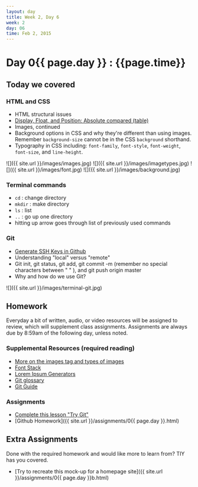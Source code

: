 ```yaml
---
layout: day
title: Week 2, Day 6
week: 2
day: 06
time: Feb 2, 2015
---
```


# Day 0{{ page.day }} : {{page.time}}


## Today we covered

### HTML and CSS
* HTML structural issues
* [Display, Float, and Position: Absolute compared (table)](http://codepen.io/samkap/full/jELRgg/)
* Images, continued
* Background options in CSS and why they're different than using images. Remember `background-size` cannot be in the CSS `background` shorthand.
* Typography in CSS including: `font-family`, `font-style`, `font-weight`, `font-size`, and `line-height`.



![]({{ site.url }}/images/images.jpg)
![]({{ site.url }}/images/imagetypes.jpg)
![]({{ site.url }}/images/font.jpg)
![]({{ site.url }}/images/background.jpg)


### Terminal commands
* `cd` : change directory
* `mkdir` : make directory
* `ls` : list
* `..` : go up one directory
* hitting up arrow goes through list of previously used commands

### Git
* [Generate SSH Keys in Github](https://help.github.com/articles/generating-ssh-keys/)
* Understanding "local" versus "remote"
* Git init, git status, git add, git commit -m (remember no special characters between " " ), and git push origin master
* Why and how do we use Git?

![]({{ site.url }}/images/terminal-git.jpg)


## Homework
Everyday a bit of written, audio, or video resources will be assigned to review, which will supplement class assignments. Assignments are always due by 8:59am of the following day, unless noted.

### Supplemental Resources (required reading)
* [More on the images tag and types of images](http://htmldog.com/guides/html/beginner/images/)
* [Font Stack](http://www.cssfontstack.com/)
* [Lorem Ipsum Generators](http://generator.lorem-ipsum.info/)
* [Git glossary](https://www.atlassian.com/git/glossary)
* [Git Guide](http://rogerdudler.github.io/git-guide/)


### Assignments
* [Complete this lesson "Try Git"](https://try.github.io/levels/1/challenges/1)
* [Github Homework]({{ site.url }}/assignments/0{{ page.day }}.html)

## Extra Assignments
Done with the required homework and would like more to learn from? TIY has you covered.

* [Try to recreate this mock-up for a homepage site]({{ site.url }}/assignments/0{{ page.day }}b.html)
